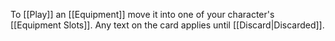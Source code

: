 To [[Play]] an [[Equipment]] move it into one of your character's [[Equipment Slots]]. Any text on the card applies until [[Discard|Discarded]].